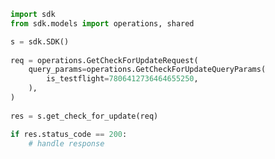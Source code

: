 <!-- Start SDK Example Usage -->
```python
import sdk
from sdk.models import operations, shared

s = sdk.SDK()
    
req = operations.GetCheckForUpdateRequest(
    query_params=operations.GetCheckForUpdateQueryParams(
        is_testflight=7806412736464655250,
    ),
)
    
res = s.get_check_for_update(req)

if res.status_code == 200:
    # handle response
```
<!-- End SDK Example Usage -->